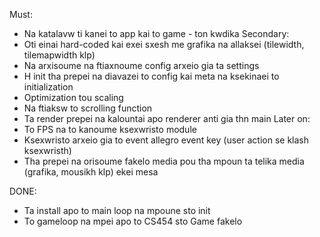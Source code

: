 Must:
* Na katalavw ti kanei to app kai to game - ton kwdika 
Secondary:
* Oti einai hard-coded kai exei sxesh me grafika na allaksei (tilewidth, tilemapwidth klp)
* Na arxisoume na ftiaxnoume config arxeio gia ta settings
* H init tha prepei na diavazei to config kai meta na ksekinaei to initialization
* Optimization tou scaling
* Na ftiaksw to scrolling function
* Ta render prepei na kalountai apo renderer anti gia thn main
Later on:
* To FPS na to kanoume ksexwristo module
* Ksexwristo arxeio gia to event allegro event key (user action se klash ksexwristh)
* Tha prepei na orisoume fakelo media pou tha mpoun ta telika media (grafika, mousikh klp) ekei mesa





DONE:
* Ta install apo to main loop na mpoune sto init
* To gameloop na mpei apo to CS454 sto Game fakelo